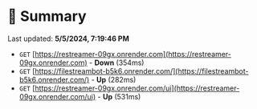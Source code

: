 # 📖 Summary
Last updated: **5/5/2024, 7:19:46 PM**

- `GET` [https://restreamer-09gx.onrender.com](https://restreamer-09gx.onrender.com) - **Down** (354ms)
- `GET` [https://filestreambot-b5k6.onrender.com/](https://filestreambot-b5k6.onrender.com/) - **Up** (282ms)
- `GET` [https://restreamer-09gx.onrender.com/ui](https://restreamer-09gx.onrender.com/ui) - **Up** (531ms)
